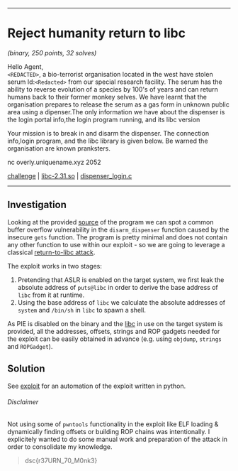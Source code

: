 ___
# Reject humanity return to libc
_(binary, 250 points, 32 solves)_

Hello Agent,  
`<REDACTED>`, a bio-terrorist organisation located in the west have stolen serum Id:`<Redacted>` from our special research facility.
The serum has the ability to reverse evolution of a species by 100's of years and can return humans back to their former monkey selves.
We have learnt that the organisation prepares to release the serum as a gas form in unknown public area using a dipenser.The only information we have about the dispenser is the login portal info,the login program running, and its libc version

Your mission is to break in and disarm the dispenser. The connection info,login program, and the libc library is given below. Be warned the organisation are known pranksters.

nc overly.uniquename.xyz 2052 

[challenge](./challenge) | [libc-2.31.so](./lib/x86_64-linux-gnu/libc-2.31.so) | [dispenser_login.c](./dispenser_login.c)
___

## Investigation
Looking at the provided [source](./dispenser_login.c) of the program we can spot a
common buffer overflow vulnerability in the `disarm_dispenser` function caused by
the insecure `gets` function.
The program is pretty minimal and does not contain any other function to use within our exploit - so we are going to leverage
a classical [return-to-libc attack](https://en.wikipedia.org/wiki/Return-to-libc_attack).

The exploit works in two stages:
1. Pretending that ASLR is enabled on the target system, we first leak the absolute address
of `puts@libc` in order to derive the base address of `libc` from it at runtime.
2. Using the base address of `libc` we calculate the absolute addresses of `system`
and `/bin/sh` in `libc` to spawn a shell.

As PIE is disabled on the binary and the [libc](./lib/x86_64-linux-gnu/libc-2.31.so) in use on the target system is provided, all the addresses,
offsets, strings and ROP gadgets needed for the exploit can be easily obtained in advance (e.g. using `objdump`, `strings` and `ROPGadget`).

## Solution
See [exploit](./exploit.py) for an automation of the exploit written in python.

###### Disclaimer
Not using some of `pwntools` functionality in the exploit like ELF loading & dynamically finding offsets or building ROP chains
was intentionally. I explicitely wanted to do some manual work and preparation of the attack in order
to consolidate my knowledge.

> dsc{r37URN_70_M0nk3}
